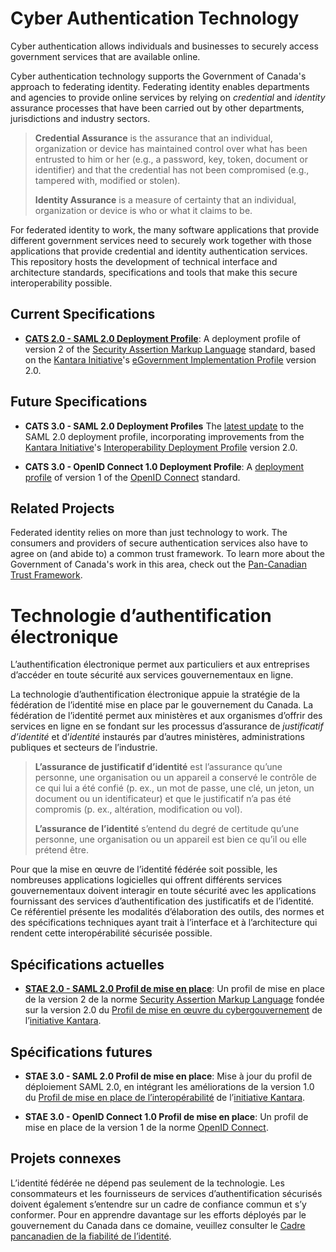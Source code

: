 # Cyber Authentication Technology

Cyber authentication allows individuals and businesses to securely access
government services that are available online.

Cyber authentication technology supports the Government of Canada's approach
to federating identity. Federating identity enables departments and agencies
to provide online services by relying on *credential* and *identity* assurance
processes that have been carried out by other departments, jurisdictions and
industry sectors.

>**Credential Assurance** is the assurance that an individual, organization or
>device has maintained control over what has been entrusted to him or her
>(e.g., a password, key, token, document or identifier) and that the credential
> has not been compromised (e.g., tampered with, modified or stolen).  
>
>**Identity Assurance** is a measure of certainty that an individual,
>organization or device is who or what it claims to be.

For federated identity to work, the many software applications that provide
different government services need to securely work together with those
applications that provide credential and identity authentication services. This
repository hosts the development of technical interface and architecture
standards, specifications and tools that make this secure interoperability
possible.

## Current Specifications

* **[CATS 2.0 - SAML 2.0 Deployment Profile](https://canada-ca.github.io/CATS-STAE/archive/CATS_V2_0_Deployment_Profile_Final_r8_2_en.pdf)**: A deployment profile of version 2
  of the
  [Security Assertion Markup Language](https://wiki.oasis-open.org/security/FrontPage "OASIS SAML Wiki")
  standard, based on the
  [Kantara Initiative](https://kantarainitiative.org/)'s
  [eGovernment Implementation Profile](https://kantarainitiative.github.io/SAMLprofiles/eGovImplProfile.html)
   version 2.0.

## Future Specifications

* **CATS 3.0 - SAML 2.0 Deployment Profiles** The [latest update](https://canada-ca.github.io/CATS-STAE/saml2-en.html) to the SAML 2.0
 deployment profile, incorporating improvements from the
  [Kantara Initiative](https://kantarainitiative.org/)'s [Interoperability Deployment Profile](https://kantarainitiative.github.io/SAMLprofiles/saml2int.html)
  version 2.0.

* **CATS 3.0 - OpenID Connect 1.0 Deployment Profile**: A [deployment profile](https://canada-ca.github.io/CATS-STAE/oidc1-en.html)
 of version 1 of the
 [OpenID Connect](http://openid.net/connect/ "OpenID Connect") standard.

## Related Projects

Federated identity relies on more than just technology to work. The consumers
and providers of secure authentication services also have to agree on (and abide
to) a common trust framework. To learn more about the Government of Canada's
work in this area, check out the
[Pan-Canadian Trust Framework](https://github.com/canada-ca/PCTF-CCP).

# Technologie d’authentification électronique

L’authentification électronique permet aux particuliers et aux entreprises
d’accéder en toute sécurité aux services gouvernementaux en ligne.

La technologie d’authentification électronique appuie la stratégie de la
fédération de l’identité mise en place par le gouvernement du Canada. La
fédération de l’identité permet aux ministères et aux organismes d’offrir des
services en ligne en se fondant sur les processus d’assurance de
*justificatif d’identité* et d’*identité* instaurés par d’autres ministères,
administrations publiques et secteurs de l’industrie.

>**L’assurance de justificatif d’identité** est l’assurance qu’une personne, une
>organisation ou un appareil a conservé le contrôle de ce qui lui a été confié
>(p. ex., un mot de passe, une clé, un jeton, un document ou un identificateur)
>et que le justificatif n’a pas été compromis (p. ex., altération, modification
>ou vol).  
>  
>**L’assurance de l’identité** s’entend du degré de certitude qu’une personne,
>une organisation ou un appareil est bien ce qu’il ou elle prétend être.

Pour que la mise en œuvre de l’identité fédérée soit possible, les nombreuses
applications logicielles qui offrent différents services gouvernementaux doivent
interagir en toute sécurité avec les applications fournissant des services
d’authentification des justificatifs et de l’identité. Ce référentiel présente
les modalités d’élaboration des outils, des normes et des spécifications
techniques ayant trait à l’interface et à l’architecture qui rendent cette
interopérabilité sécurisée possible.

## Spécifications actuelles

* **[STAE 2.0 - SAML 2.0 Profil de mise en place](https://canada-ca.github.io/CATS-STAE/archive/CATS_V2_0_Deployment_Profile_Final_r8_2_fr.pdf)**: Un profil de mise en place de
 la version 2 de la norme
 [Security Assertion Markup Language](https://wiki.oasis-open.org/security/FrontPage "OASIS SAML Wiki")
 fondée sur la version 2.0 du
 [Profil de mise en œuvre du cybergouvernement](https://kantarainitiative.github.io/SAMLprofiles/eGovImplProfile.html)
 de l’[initiative Kantara](https://kantarainitiative.org/).

## Spécifications futures

* **STAE 3.0 - SAML 2.0 Profil de mise en place**: Mise à jour du profil de
 déploiement SAML 2.0, en intégrant les améliorations de la version 1.0 du
 [Profil de mise en place de l’interopérabilité](https://kantarainitiative.github.io/SAMLprofiles/saml2int.html)
 de l’[initiative Kantara](https://kantarainitiative.org/).

* **STAE 3.0 - OpenID Connect 1.0 Profil de mise en place**: Un profil de mise en place de la version 1 de la norme
 [OpenID Connect](http://openid.net/connect/ "OpenID Connect").

## Projets connexes

L’identité fédérée ne dépend pas seulement de la technologie. Les consommateurs
et les fournisseurs de services d’authentification
sécurisés doivent également s’entendre sur un cadre de confiance commun et s’y
conformer. Pour en apprendre davantage sur les efforts  déployés par le
gouvernement du Canada dans ce domaine, veuillez consulter le
[Cadre pancanadien de la fiabilité de l’identité](https://github.com/canada-ca/PCTF-CCP).
